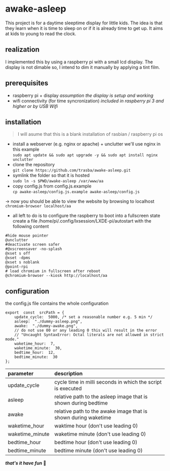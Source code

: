 # awake-asleep

This project is for a daytime sleeptime display for little kids.
The idea is that they learn when it is time to sleep on or if it is already time to get up.
It aims at kids to young to read the clock.

## realization

I implemented this by using a raspberry pi with a small lcd display.
The display is not dimable so, I intend to dim it manually by applying a tint film.

## prerequisites

* raspberry pi + display
*assumption the display is setup and working*
* wifi connectivity (for time syncronization)
*included in raspberry pi 3 and higher
or by USB Wifi*

## installation

>I will asume that this is a blank installation of rasbian / raspberry pi os

 * install a webserver (e.g. nginx or apache) + unclutter we'll use nginx in this example \
 `sudo apt update && sudo apt upgrade -y && sudo apt install nginx unclutter`
 * clone the repository \
`git clone https://github.com/trasba/awake-asleep.git`
 * symlink the folder so that it is hosted \
`sudo ln -s $PWD/awake-asleep /var/www/aa` 
 * copy config.js from config.js.example \
 `cp awake-asleep/config.js.example awake-asleep/config.js `

-> now you should be able to view the website by browsing to localhost \
`chromium-browser localhost/aa`

 * all left to do is to configure the raspberry to boot into a fullscreen state
 create a file /home/pi/.config/lxsession/LXDE-pi/autostart with the following content
```
#hide mouse pointer
@unclutter
#deactivate screen safer
#@xscreensaver -no-splash
@xset s off
@xset -dpms
@xset s noblank
@point-rpi
# load chromium in fullscreen after reboot
@chromium-browser --kiosk http://localhost/aa
```
## configuration
the config.js file contains the whole configuration

```
export  const  srcPath = {
	update_cycle:  5000, /* set a reasonable number e.g. 5 min */
	asleep:  "./dummy-asleep.png",
	awake:  "./dummy-awake.png",
	// do not use 00 or any leading 0 this will result in the error
	// "Uncaught SyntaxError: Octal literals are not allowed in strict mode."
	waketime_hour:  7,
	waketime_minute:  30,
	bedtime_hour:  12,
	bedtime_minute:  30
};
```

| parameter      | description |
| :----------- | :----------- |
| update_cycle	|	cycle time in milli seconds in which the script is executed  |
| asleep| relative path to the asleep image that is shown during bedtime |
| awake| relative path to the awake image that is shown during waketime |
| waketime_hour| waktime hour (don't use leading 0) |
| waketime_minute| waketime minute (don't use leading 0) |
| bedtime_hour| bedtime hour (don't use leading 0) |
| bedtime_minute|bedtime minute (don't use leading 0) |

***that's it have fun*** :tada:
